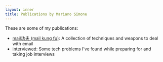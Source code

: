 ```yaml
---
layout: inner
title: Publications by Mariano Simone
---
```

These are some of my publications:

- [mail功夫 (mail kung fu)](/publications/mail-gongfu): A collection of techniques and weapons to deal with email
- [interviewed](http://github.com/marianosimone/interviewed): Some tech problems I've found while preparing for and taking job interviews
